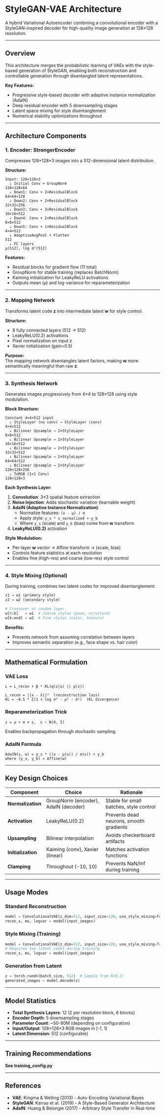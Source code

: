 # StyleGAN-VAE Architecture

A hybrid Variational Autoencoder combining a convolutional encoder with a StyleGAN-inspired decoder for high-quality image generation at 128×128 resolution.

---

## Overview

This architecture merges the probabilistic learning of VAEs with the style-based generation of StyleGAN, enabling both reconstruction and controllable generation through disentangled latent representations.

**Key Features:**
- Progressive style-based decoder with adaptive instance normalization (AdaIN)
- Deep residual encoder with 5 downsampling stages
- Latent space mixing for style disentanglement
- Numerical stability optimizations throughout

---

## Architecture Components

### 1. **Encoder: StrongerEncoder**

Compresses 128×128×3 images into a 512-dimensional latent distribution.

**Structure:**
```
Input: 128×128×3
  ↓ Initial Conv + GroupNorm
128×128×64
  ↓ Down1: Conv + 2×ResidualBlock
64×64×128
  ↓ Down2: Conv + 2×ResidualBlock
32×32×256
  ↓ Down3: Conv + 3×ResidualBlock
16×16×512
  ↓ Down4: Conv + 2×ResidualBlock
8×8×512
  ↓ Down5: Conv + 1×ResidualBlock
4×4×512
  ↓ AdaptiveAvgPool + Flatten
512
  ↓ FC layers
μ(512), log σ²(512)
```

**Features:**
- Residual blocks for gradient flow (11 total)
- GroupNorm for stable training (replaces BatchNorm)
- Kaiming initialization for LeakyReLU activations
- Outputs mean (μ) and log-variance for reparameterization

---

### 2. **Mapping Network**

Transforms latent code **z** into intermediate latent **w** for style control.

**Structure:**
- 8 fully connected layers (512 → 512)
- LeakyReLU(0.2) activations
- Pixel normalization on input z
- Xavier initialization (gain=0.5)

**Purpose:**  
The mapping network disentangles latent factors, making **w** more semantically meaningful than raw **z**.

---

### 3. **Synthesis Network**

Generates images progressively from 4×4 to 128×128 using style modulation.

**Block Structure:**
```
Constant 4×4×512 input
  ↓ StyleLayer (no conv) → StyleLayer (conv)
4×4×512
  ↓ Bilinear Upsample → 2×StyleLayer
8×8×512
  ↓ Bilinear Upsample → 2×StyleLayer
16×16×512
  ↓ Bilinear Upsample → 2×StyleLayer
32×32×512
  ↓ Bilinear Upsample → 2×StyleLayer
64×64×512
  ↓ Bilinear Upsample → 2×StyleLayer
128×128×256
  ↓ ToRGB (1×1 Conv)
128×128×3
```

**Each Synthesis Layer:**
1. **Convolution**: 3×3 spatial feature extraction
2. **Noise Injection**: Adds stochastic variation (learnable weight)
3. **AdaIN (Adaptive Instance Normalization)**:
   - Normalize features: `(x - μ) / σ`
   - Apply style: `y_s * x_normalized + y_b`
   - Where `y_s` (scale) and `y_b` (bias) come from **w** transform
4. **LeakyReLU(0.2)** activation

**Style Modulation:**
- Per-layer **w** vector → Affine transform → (scale, bias)
- Controls feature statistics at each resolution
- Enables fine (high-res) and coarse (low-res) style control

---

### 4. **Style Mixing (Optional)**

During training, combines two latent codes for improved disentanglement:

```python
z1 → w1 (primary style)
z2 → w2 (secondary style)

# Crossover at random layer
w[0:k]   = w1  # Coarse styles (pose, structure)
w[k:end] = w2  # Fine styles (color, texture)
```

**Benefits:**
- Prevents network from assuming correlation between layers
- Improves semantic separation (e.g., face shape vs. hair color)

---

## Mathematical Formulation

### VAE Loss
```
L = L_recon + β * KL(q(z|x) || p(z))

L_recon = ||x - x̂||²  (reconstruction loss)
KL = -0.5 * Σ(1 + log σ² - μ² - σ²)  (KL divergence)
```

### Reparameterization Trick
```
z = μ + σ ⊙ ε,  ε ~ N(0, I)
```
Enables backpropagation through stochastic sampling.

### AdaIN Formula
```
AdaIN(x, w) = y_s * ((x - μ(x)) / σ(x)) + y_b
where (y_s, y_b) = Affine(w)
```

---

## Key Design Choices

| Component | Choice | Rationale |
|-----------|--------|-----------|
| **Normalization** | GroupNorm (encoder), AdaIN (decoder) | Stable for small batches, style control |
| **Activation** | LeakyReLU(0.2) | Prevents dead neurons, smooth gradients |
| **Upsampling** | Bilinear interpolation | Avoids checkerboard artifacts |
| **Initialization** | Kaiming (conv), Xavier (linear) | Matches activation functions |
| **Clamping** | Throughout (-10, 10) | Prevents NaN/Inf during training |

---

## Usage Modes

### Standard Reconstruction
```python
model = ConvolutionalVAE(z_dim=512, input_size=128, use_style_mixing=False)
recon_x, mu, logvar = model(input_images)
```

### Style Mixing (Training)
```python
model = ConvolutionalVAE(z_dim=512, input_size=128, use_style_mixing=True)
# Requires two latent codes during training
recon_x, mu, logvar = model(input_images)
```

### Generation from Latent
```python
z = torch.randn(batch_size, 512)  # Sample from N(0,I)
generated_images = model.decode(z)
```

---

## Model Statistics

- **Total Synthesis Layers**: 12 (2 per resolution block, 6 blocks)
- **Encoder Depth**: 5 downsampling stages
- **Parameter Count**: ~50-80M (depending on configuration)
- **Input/Output**: 128×128×3 RGB images in [-1, 1]
- **Latent Dimension**: 512 (configurable)

---

## Training Recommendations

**See training_config.py**

---

## References

- **VAE**: Kingma & Welling (2013) - Auto-Encoding Variational Bayes
- **StyleGAN**: Karras et al. (2019) - A Style-Based Generator Architecture
- **AdaIN**: Huang & Belongie (2017) - Arbitrary Style Transfer in Real-time


